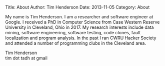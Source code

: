 Title: About
Author: Tim Henderson
Date: 2013-11-05
Category: About

My name is Tim Henderson. I am a researcher and software engineer at Google. I
received a PhD in Computer Science from Case Western Reserve University in
Cleveland, Ohio in 2017. My research interests include data mining, software
engineering, software testing, code clones, fault localization and program
analysis. In the past I ran CWRU Hacker Society and attended a number of
programming clubs in the Cleveland area.

Tim Henderson<br>
tim dot tadh at gmail
